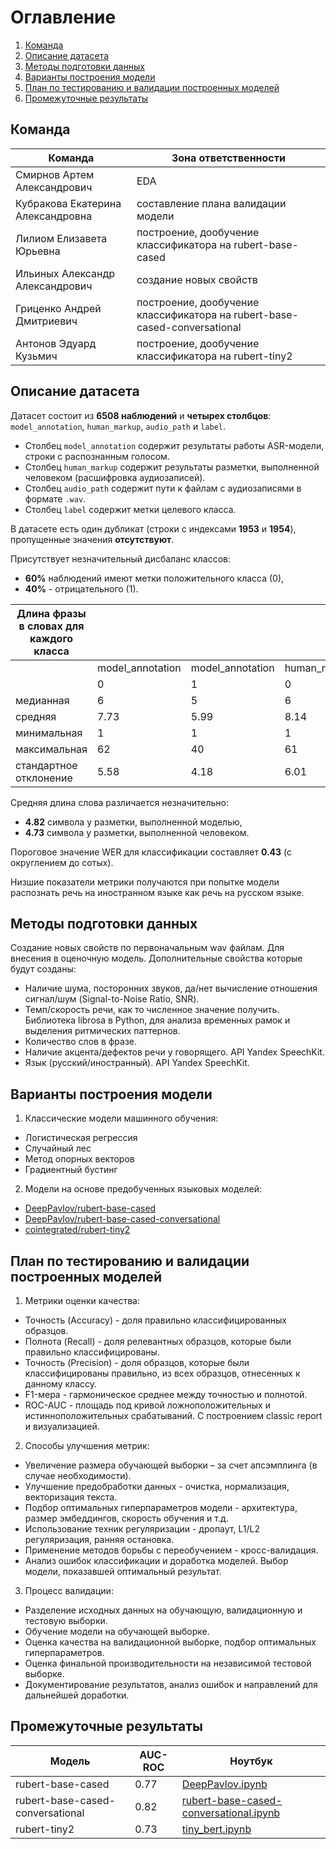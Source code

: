 # Оглавление

1. [Команда](#команда)
2. [Описание датасета](#описание-датасета)
3. [Методы подготовки данных](#методы-подготовки-данных)
4. [Варианты построения модели](#варианты-построения-модели)
5. [План по тестированию и валидации построенных моделей](#план-по-тестированию-и-валидации-построенных-моделей)
6. [Промежуточные результаты](#промежуточные-результаты)



## Команда<a id="команда"></a>

| Команда | Зона ответственности | 
|-----------------------------------|------------------| 
| Смирнов Артем Александрович | EDA | 
| Кубракова Екатерина Александровна | составление плана валидации модели |
| Лилиом Елизавета Юрьевна | построение, дообучение классификатора на rubert-base-cased | 
| Ильиных Александр Александрович | создание новых свойств | 
| Гриценко Андрей Дмитриевич | построение, дообучение классификатора на rubert-base-cased-conversational | 
| Антонов Эдуард Кузьмич | построение, дообучение классификатора на rubert-tiny2 |

## Описание датасета<a id="описание-датасета"></a>

Датасет состоит из **6508 наблюдений** и **четырех столбцов**: `model_annotation`, `human_markup`, `audio_path` и `label`.

- Столбец `model_annotation` содержит результаты работы ASR-модели, строки с распознанным голосом.
- Столбец `human_markup` содержит результаты разметки, выполненной человеком (расшифровка аудиозаписей).
- Столбец `audio_path` содержит пути к файлам с аудиозаписями в формате `.wav`.
- Столбец `label` содержит метки целевого класса.

В датасете есть один дубликат (строки с индексами **1953** и **1954**), пропущенные значения **отсутствуют**.

Присутствует незначительный дисбаланс классов:
- **60%** наблюдений имеют метки положительного класса (0),
- **40%** - отрицательного (1).


| Длина фразы в словах для каждого класса |                     |                     |                     |                     |
|------------------------------------------|---------------------|---------------------|---------------------|---------------------|
|                                          | model_annotation    | model_annotation        | human_markup    | human_markup        |
|                                          | 0                   | 1                   | 0                   | 1                   |
| медианная                                | 6                   | 5                   | 6                   | 6                   |
| средняя                                  | 7.73                | 5.99                | 8.14                | 7.45                |
| минимальная                              | 1                   | 1                   | 1                   | 1                   |
| максимальная                             | 62                  | 40                  | 61                  | 60                  |
| стандартное отклонение                   | 5.58                | 4.18                | 6.01                | 5.13                |

Средняя длина слова различается незначительно:
- **4.82** символа у разметки, выполненной моделью,
- **4.73** символа у разметки, выполненной человеком.

Пороговое значение WER для классификации составляет **0.43** (с округлением до сотых).

Низшие показатели метрики получаются при попытке модели распознать речь на иностранном языке как речь на русском языке.

## Методы подготовки данных<a id="методы-подготовки-данных"></a>
Создание новых свойств по первоначальным wav файлам.  Для внесения в оценочную модель.
Дополнительные свойства которые будут созданы: 
- Наличие шума, посторонних звуков, да/нет  вычисление отношения сигнал/шум (Signal-to-Noise Ratio, SNR).
- Темп/скорость речи, как то численное значение получить. Библиотека librosa в Python, для анализа временных рамок и выделения ритмических паттернов.
- Количество слов в фразе.
- Наличие акцента/дефектов речи у говорящего. API Yandex SpeechKit.
- Язык (русский/иностранный). API Yandex SpeechKit.

## Варианты построения модели<a id="варианты-построения-модели"></a>

1. Классические модели машинного обучения:
- Логистическая регрессия
- Случайный лес
- Метод опорных векторов
- Градиентный бустинг

2. Модели на основе предобученных языковых моделей:
- [DeepPavlov/rubert-base-cased](https://huggingface.co/DeepPavlov/rubert-base-cased)
- [DeepPavlov/rubert-base-cased-conversational](https://huggingface.co/DeepPavlov/rubert-base-cased-conversational)
- [cointegrated/rubert-tiny2](https://huggingface.co/cointegrated/rubert-tiny2)

## План по тестированию и валидации построенных моделей<a id="план-по-тестированию-и-валидации-построенных-моделей"></a>
1. Метрики оценки качества:
- Точность (Accuracy) - доля правильно классифицированных образцов.
- Полнота (Recall) - доля релевантных образцов, которые были правильно классифицированы. 
- Точность (Precision) - доля образцов, которые были классифицированы правильно, из всех образцов, отнесенных к данному классу.
- F1-мера - гармоническое среднее между точностью и полнотой.
- ROC-AUC - площадь под кривой ложноположительных и истинноположительных срабатываний.
С построением classic report и визуализацией.

2. Способы улучшения метрик:
- Увеличение размера обучающей выборки – за счет апсэмплинга (в случае необходимости).
- Улучшение предобработки данных - очистка, нормализация, векторизация текста.
- Подбор оптимальных гиперпараметров модели - архитектура, размер эмбеддингов, скорость обучения и т.д.
- Использование техник регуляризации - дропаут, L1/L2 регуляризация, ранняя остановка.
- Применение методов борьбы с переобучением - кросс-валидация.
- Анализ ошибок классификации и доработка моделей. Выбор модели, показавшей оптимальный результат.

3. Процесс валидации:
- Разделение исходных данных на обучающую, валидационную и тестовую выборки.
- Обучение модели на обучающей выборке.
- Оценка качества на валидационной выборке, подбор оптимальных гиперпараметров.
- Оценка финальной производительности на независимой тестовой выборке.
- Документирование результатов, анализ ошибок и направлений для дальнейшей доработки.

## Промежуточные результаты<a id="промежуточные-результаты"></a>

| Модель                           | AUC-ROC | Ноутбук                                                                                                       |
|-----------------------------------|---------|----------------------------------------------------------------------------------------------------------------|
| rubert-base-cased                | 0.77    | [DeepPavlov.ipynb](notebooks/DeepPavlov.ipynb)                                                                |
| rubert-base-cased-conversational | 0.82    | [rubert-base-cased-conversational.ipynb](notebooks/rubert-base-cased-conversational.ipynb)                    |
| rubert-tiny2                      | 0.73    | [tiny_bert.ipynb](notebooks/tiny_bert.ipynb)                                                                  |
